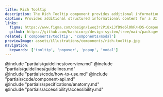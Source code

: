 ```yaml
---
title: Rich Tooltip
description: The Rich Tooltip component provides additional information to users in a concise and unobtrusive way while supporting more complex and structured content.
caption: Provides additional structured informational content for a UI element.
links:
  figma: https://www.figma.com/design/iweq3r2Pi8xiJfD9e6lOhF/HDS-Components-v2.0?node-id=67421-82911&t=w8xQlWxzH7bwXLe2-1
  github: https://github.com/hashicorp/design-system/tree/main/packages/components/src/components/hds/rich-tooltip
related: ['components/tooltip', 'components/modal']
previewImage: assets/illustrations/components/rich-tooltip.jpg
navigation:
  keywords: ['tooltip', 'popover', 'popup', 'modal']
---
```


<section data-tab="Guidelines">
  @include "partials/guidelines/overview.md"
  @include "partials/guidelines/guidelines.md"
</section>

<section data-tab="Code">
  @include "partials/code/how-to-use.md"
  @include "partials/code/component-api.md"
</section>

<section data-tab="Specifications">
  @include "partials/specifications/anatomy.md"
</section>

<section data-tab="Accessibility">
  @include "partials/accessibility/accessibility.md"
</section>
